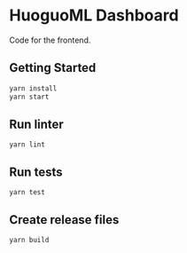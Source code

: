 # HuoguoML Dashboard

Code for the frontend.

## Getting Started

```bash
yarn install
yarn start
```

## Run linter
```
yarn lint
```

## Run tests
```
yarn test
```

## Create release files
```
yarn build
```